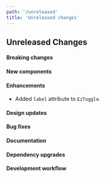 ```yaml
---
path: '/unreleased'
title: 'Unreleased changes'
---
```


## Unreleased Changes

#### Breaking changes

#### New components

#### Enhancements

- Added `label` attribute to `EzToggle`.

#### Design updates

#### Bug fixes

#### Documentation

#### Dependency upgrades

#### Development workflow
